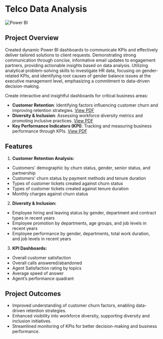 # Telco Data Analysis 
![Power BI](https://img.shields.io/badge/Power_BI-F2C811?style=for-the-badge&logo=power-bi&logoColor=black)

## Project Overview
Created dynamic Power BI dashboards to communicate KPIs and effectively deliver tailored solutions to client requests. Demonstrating strong communication through concise, informative email updates to engagement partners, providing actionable insights based on data analysis. Utilizing analytical problem-solving skills to investigate HR data, focusing on gender-related KPIs, and identifying root causes of gender balance issues at the executive management level, emphasizing a commitment to data-driven decision-making.

Create interactive and insightful dashboards for critical business areas:
- **Customer Retention**: Identifying factors influencing customer churn and improving retention strategies. [View PDF](https://github.com/hueyywennn/project3/blob/main/Customer%20Retention%20Dashboard.pdf)
- **Diversity & Inclusion**: Assessing workforce diversity metrics and promoting inclusive practices. [View PDF](https://github.com/hueyywennn/project3/blob/main/Diversity%20%26%20Inclusion%20Dashboard.pdf)
- **Key Performance Indicators (KPI)**: Tracking and measuring business performance through KPIs. [View PDF](https://github.com/hueyywennn/project3/blob/main/Key%20Performance%20Indicators%20(KPIs)%20Dashboard.pdf)

## Features
1. **Customer Retention Analysis:**
- Customers' demographic by churn status, gender, senior status, and partnership
- Customers' churn status by payment methods and tenure duration
- Types of customer tickets created against churn status
- Types of customer tickets created against tenure duration
- Monthly charges against churn status
2. **Diversity & Inclusion:**
- Employee hiring and leaving status by gender, department and contract types in recent years
- Employee promotion by departments, age groups, and job levels in recent years
- Employee performance by gender, departments, total work duration, and job levels in recent years
3. **KPI Dashboards:**
- Overall customer satisfaction
- Overall calls answered/abandoned
- Agent Satisfaction rating by topics
- Average speed of answer
- Agent’s performance quadrant

## Project Outcomes
- Improved understanding of customer churn factors, enabling data-driven retention strategies.
- Enhanced visibility into workforce diversity, supporting diversity and inclusion initiatives.
- Streamlined monitoring of KPIs for better decision-making and business performance.
